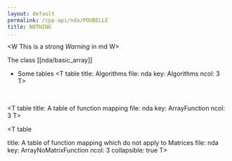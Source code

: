 ```yaml
---
layout: default
permalink: /cpp-api/nda/POUBELLE
title: NOTHING
...
```


<W  This is a strong *Warning* in md W>

The class [[nda/basic_array]]

* Some tables
<T table 
title: Algorithms
file: nda
key: Algorithms
ncol: 3
T>

<BR>


<T table 
title: A table of function mapping
file: nda
key: ArrayFunction
ncol: 3
T>
<BR>

<T table 

title:  A table of function mapping which do not apply to Matrices
file: nda
key: ArrayNoMatrixFunction
ncol: 3
collapsible: true 
T>

<BR>


